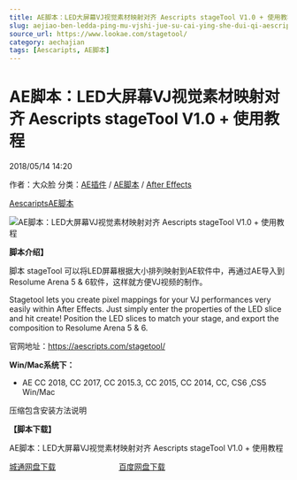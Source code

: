 ```yaml
---
title: AE脚本：LED大屏幕VJ视觉素材映射对齐 Aescripts stageTool V1.0 + 使用教程
slug: aejiao-ben-ledda-ping-mu-vjshi-jue-su-cai-ying-she-dui-qi-aescripts-stagetool-v1-0-shi-yong-jiao-cheng
source_url: https://www.lookae.com/stagetool/
category: aechajian
tags: [Aescaripts, AE脚本]
---
```

# AE脚本：LED大屏幕VJ视觉素材映射对齐 Aescripts stageTool V1.0 + 使用教程

2018/05/14 14:20

作者：大众脸
分类：[AE插件](https://www.lookae.com/after-effects/aechajian/) / [AE脚本](https://www.lookae.com/after-effects/aescripts/) / [After Effects](https://www.lookae.com/after-effects/)

[Aescaripts](https://www.lookae.com/tag/aescaripts/)[AE脚本](https://www.lookae.com/tag/ae%e8%84%9a%e6%9c%ac/)

![AE脚本：LED大屏幕VJ视觉素材映射对齐 Aescripts stageTool V1.0 + 使用教程](https://www.lookae.com/wp-content/uploads/2018/05/stageTool.jpg "AE脚本：LED大屏幕VJ视觉素材映射对齐 Aescripts stageTool V1.0 + 使用教程-LookAE.com")

**脚本介绍】**

脚本 stageTool 可以将LED屏幕根据大小排列映射到AE软件中，再通过AE导入到 Resolume Arena 5 & 6软件，这样就方便VJ视频的制作。

Stagetool lets you create pixel mappings for your VJ performances very easily within After Effects. Just simply enter the properties of the LED slice and hit create! Position the LED slices to match your stage, and export the composition to Resolume Arena 5 & 6.

官网地址：https://aescripts.com/stagetool/

**Win/Mac系统下：**

* AE CC 2018, CC 2017, CC 2015.3, CC 2015, CC 2014, CC, CS6 ,CS5 Win/Mac

压缩包含安装方法说明

**【脚本下载】**

AE脚本：LED大屏幕VJ视觉素材映射对齐 Aescripts stageTool V1.0 + 使用教程

[城通网盘下载](https://lookae.ctfile.com/fs/680462-290999890)                             [百度网盘下载](https://pan.baidu.com/s/1ohC8JqMSbSj66w8MvFPGfQ)
